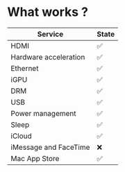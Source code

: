 # What works ?

| Service               | State |
| --------------------- | ----- |
| HDMI                  | ✅     |
| Hardware acceleration | ✅     |
| Ethernet              | ✅     |
| iGPU                  | ✅     |
| DRM                   | ✅     |
| USB                   | ✅     |
| Power management      | ✅     |
| Sleep                 | ✅     |
| iCloud                | ✅     |
| iMessage and FaceTime | ❌     |
| Mac App Store         | ✅     |